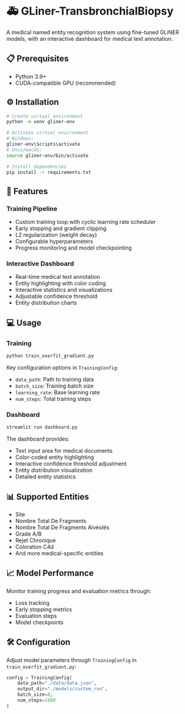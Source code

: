 # 🚑 GLiner-TransbronchialBiopsy

A medical named entity recognition system using fine-tuned GLiNER models, with an interactive dashboard for medical text annotation.

## 📋 Prerequisites
- Python 3.9+
- CUDA-compatible GPU (recommended)

## ⚙️ Installation

```bash
# Create virtual environment
python -m venv gliner-env

# Activate virtual environment
# Windows:
gliner-env\Scripts\activate
# Unix/macOS:
source gliner-env/bin/activate

# Install dependencies
pip install -r requirements.txt
```

## 🚀 Features

### Training Pipeline
- Custom training loop with cyclic learning rate scheduler
- Early stopping and gradient clipping
- L2 regularization (weight decay)
- Configurable hyperparameters
- Progress monitoring and model checkpointing

### Interactive Dashboard
- Real-time medical text annotation
- Entity highlighting with color coding
- Interactive statistics and visualizations
- Adjustable confidence threshold
- Entity distribution charts

## 💻 Usage

### Training
```bash
python train_overfit_gradient.py
```

Key configuration options in `TrainingConfig`:
- `data_path`: Path to training data
- `batch_size`: Training batch size
- `learning_rate`: Base learning rate
- `num_steps`: Total training steps

### Dashboard
```bash
streamlit run dashboard.py
```

The dashboard provides:
- Text input area for medical documents
- Color-coded entity highlighting
- Interactive confidence threshold adjustment
- Entity distribution visualization
- Detailed entity statistics

## 📊 Supported Entities
- Site
- Nombre Total De Fragments
- Nombre Total De Fragments Alvéolés
- Grade A/B
- Rejet Chronique
- Coloration C4d
- And more medical-specific entities

## 📈 Model Performance
Monitor training progress and evaluation metrics through:
- Loss tracking
- Early stopping metrics
- Evaluation steps
- Model checkpoints

## 🛠️ Configuration
Adjust model parameters through `TrainingConfig` in `train_overfit_gradient.py`:
```python
config = TrainingConfig(
    data_path="./data/data.json",
    output_dir="./models/custom_run",
    batch_size=8,
    num_steps=1000
)
```